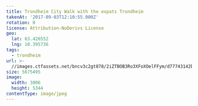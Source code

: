 ```yaml
---
title: Trondheim City Walk with the expats Trondheim
takenAt: '2017-09-03T12:10:55.000Z'
rotation: 0
license: Attribution-NoDerivs License
geo:
  lat: 63.426552
  lng: 10.395736
tags:
  - trondheim
url: >-
  //images.ctfassets.net/bncv3c2gt878/2iZTBOB3Ro3XFoXOelFFym/d77743142bcd6e307a2823d17b7fc520/trondheim-city-walk-with-the-expats-trondheim_36867927401_o
size: 5675495
image:
  width: 3006
  height: 5344
contentType: image/jpeg
---
```


